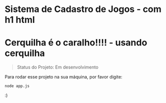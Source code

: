 <h1>Sistema de Cadastro de Jogos - com h1 html</h1>

# Cerquilha é o caralho!!!! - usando cerquilha

> Status do Projeto: Em desenvolvimento

Para rodar esse projeto na sua máquina, por favor digite:

```
node app.js
```


:)